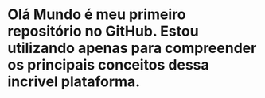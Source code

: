 # Olá Mundo é meu primeiro repositório no GitHub. Estou utilizando apenas para compreender os principais conceitos dessa incrivel plataforma.
